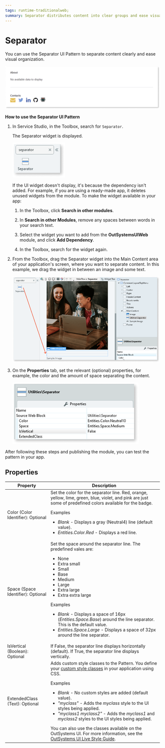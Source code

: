 ```yaml
---
tags: runtime-traditionalweb; 
summary: Separator distributes content into clear groups and ease visual organization.
---
```


# Separator

You can use the Separator UI Pattern to separate content clearly and ease visual organization.

  ![](<images/separator-1.png>)

**How to use the Separator UI Pattern**

1. In Service Studio, in the Toolbox, search for `Separator`.

    The Separator widget is displayed.

    ![](<images/separator-5-ss.png>)

    If the UI widget doesn't display, it's because the dependency isn't added. For example, if you are using a ready-made app, it deletes unused widgets from the module. To make the widget available in your app:

    1. In the Toolbox, click **Search in other modules**.

    1. In **Search in other Modules**, remove any spaces between words in your search text.
    
    1. Select the widget you want to add from the **OutSystemsUIWeb** module, and click **Add Dependency**. 
    
    1. In the Toolbox, search for the widget again.

1. From the Toolbox, drag the Separator widget into the Main Content area of your application's screen, where you want to separate content. In this example, we drag the widget in between an image and some text.

    ![](<images/separator-7-ss.png>)

1. On the **Properties** tab, set the relevant (optional) properties, for example, the color and the amount of space separating the content.

    ![](<images/separator-8-ss.png>)

After following these steps and publishing the module, you can test the pattern in your app.

## Properties

| **Property** |  **Description** |
|---|---|
| Color (Color Identifier): Optional  | Set the color for the separator line. Red, orange, yellow, lime, green, blue, violet, and pink are just some of predefined colors available for the badge. <p>Examples <ul><li>_Blank_ - Displays a gray (Neutral4) line (default value).</li><li>_Entities.Color.Red_ - Displays a red line.</li></ul></p> |
| Space (Space Identifier): Optional | Set the space around the separator line. The predefined vales are: <p> <ul><li>None</li><li>Extra small</li><li>Small</li><li>Base</li><li>Medium</li><li>Large</li><li>Extra large</li><li>Extra extra large</li></ul></p><p>Examples <ul><li>_Blank_ - Displays a space of 16px (_Entities.Space.Base_) around the line separator. This is the default value.</li><li>_Entities.Space.Large_ - Displays a space of 32px around the line separator.</li></ul></p> |
| IsVertical (Boolean): Optional |If False, the separator line displays horizontally (default). If True, the separator line displays vertically. |
| ExtendedClass (Text): Optional | Adds custom style classes to the Pattern. You define your [custom style classes](../../../../../develop/ui/look-feel/css.md) in your application using CSS. <p>Examples <ul><li>_Blank_ - No custom styles are added (default value).</li><li>_"myclass"_ - Adds the _myclass_ style to the UI styles being applied.</li><li>_"myclass1 myclass2"_ - Adds the _myclass1_ and _myclass2_ styles to the UI styles being applied.</li></ul></p>You can also use the classes available on the OutSystems UI. For more information, see the [OutSystems UI Live Style Guide](https://outsystemsui.outsystems.com/StyleGuidePreview/Styles). |
